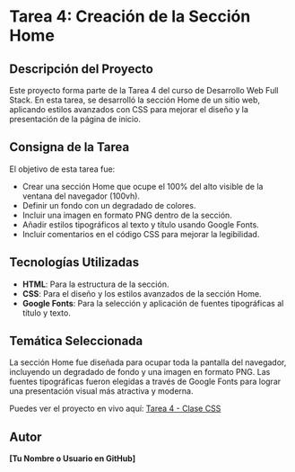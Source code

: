 # Tarea 4: Creación de la Sección Home

## Descripción del Proyecto
Este proyecto forma parte de la Tarea 4 del curso de Desarrollo Web Full Stack. En esta tarea, se desarrolló la sección Home de un sitio web, aplicando estilos avanzados con CSS para mejorar el diseño y la presentación de la página de inicio.

## Consigna de la Tarea
El objetivo de esta tarea fue:
- Crear una sección Home que ocupe el 100% del alto visible de la ventana del navegador (100vh).
- Definir un fondo con un degradado de colores.
- Incluir una imagen en formato PNG dentro de la sección.
- Añadir estilos tipográficos al texto y título usando Google Fonts.
- Incluir comentarios en el código CSS para mejorar la legibilidad.

## Tecnologías Utilizadas
- **HTML**: Para la estructura de la sección.
- **CSS**: Para el diseño y los estilos avanzados de la sección Home.
- **Google Fonts**: Para la selección y aplicación de fuentes tipográficas al título y texto.

## Temática Seleccionada
La sección Home fue diseñada para ocupar toda la pantalla del navegador, incluyendo un degradado de fondo y una imagen en formato PNG. Las fuentes tipográficas fueron elegidas a través de Google Fonts para lograr una presentación visual más atractiva y moderna.

Puedes ver el proyecto en vivo aquí: [Tarea 4 - Clase CSS](URL_DE_TU_DEMO)

## Autor
**[Tu Nombre o Usuario en GitHub]**

